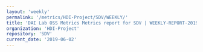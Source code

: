 ```yaml
---
layout: 'weekly'
permalink: '/metrics/HDI-Project/SDV/WEEKLY/'
title: 'DAI Lab OSS Metrics Metrics report for SDV | WEEKLY-REPORT-2019-06-02'
organization: 'HDI-Project'
repository: 'SDV'
current_date: '2019-06-02'
---
```

